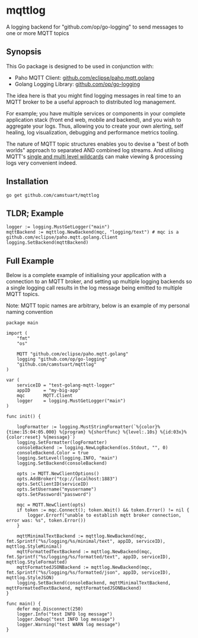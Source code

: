# mqttlog

A logging backend for "github.com/op/go-logging" to send messages to one or more MQTT topics

## Synopsis

This Go package is designed to be used in conjunction with:

- Paho MQTT Client: [github.com/eclipse/paho.mqtt.golang](https://github.com/eclipse/paho.mqtt.golang)
- Golang Logging Library: [github.com/op/go-logging](https://github.com/op/go-logging)

The idea here is that you might find logging messages in real time to an MQTT broker to be a useful approach to distributed log management.

For example; you have multiple services or components in your complete application stack (front end web, mobile and backend), and you wish to aggregate your logs. Thus, allowing you to create your own alerting, self healing, log visualization, debugging and performance metrics tooling.

The nature of MQTT topic structures enables you to devise a "best of both worlds" approach to separated AND combined log streams. And utilising MQTT's [single and multi level wildcards](https://www.hivemq.com/blog/mqtt-essentials-part-5-mqtt-topics-best-practices/) can make viewing & processing logs very convenient indeed.

## Installation

```
go get github.com/camstuart/mqttlog
```

## TLDR; Example

```Golang
logger := logging.MustGetLogger("main")
mqttBackend := mqttlog.NewBackend(mqc, "logging/text") # mqc is a github.com/eclipse/paho.mqtt.golang.Client
logging.SetBackend(mqttBackend)
```

## Full Example

Below is a complete example of initialising your application with a connection to an MQTT broker, and setting up multiple logging backends so a single logging call results in the log message being emitted to multiple MQTT topics.

Note: MQTT topic names are arbitrary, below is an example of my personal naming convention

```Golang
package main

import (
	"fmt"
	"os"

	MQTT "github.com/eclipse/paho.mqtt.golang"
	logging "github.com/op/go-logging"
	"github.com/camstuart/mqttlog"
)

var (
	serviceID = "test-golang-mqtt-logger"
	appID     = "my-big-app"
	mqc       MQTT.Client
	logger    = logging.MustGetLogger("main")
)

func init() {

	logFormatter := logging.MustStringFormatter(`%{color}%{time:15:04:05.000} %{program} %{shortfunc} %{level:.10s} %{id:03x}%{color:reset} %{message}`)
	logging.SetFormatter(logFormatter)
	consoleBackend := logging.NewLogBackend(os.Stdout, "", 0)
	consoleBackend.Color = true
	logging.SetLevel(logging.INFO, "main")
	logging.SetBackend(consoleBackend)

	opts := MQTT.NewClientOptions()
	opts.AddBroker("tcp://localhost:1883")
	opts.SetClientID(serviceID)
	opts.SetUsername("myusername")
	opts.SetPassword("password")

	mqc = MQTT.NewClient(opts)
	if token := mqc.Connect(); token.Wait() && token.Error() != nil {
		logger.Errorf("unable to establish mqtt broker connection, error was: %s", token.Error())
	}

	mqttMinimalTextBackend := mqttlog.NewBackend(mqc, fmt.Sprintf("%s/logging/%s/minimal/text", appID, serviceID), mqttlog.StyleMinimal)
	mqttFormattedTextBackend := mqttlog.NewBackend(mqc, fmt.Sprintf("%s/logging/%s/formatted/text", appID, serviceID), mqttlog.StyleFormatted)
	mqttFormattedJSONBackend := mqttlog.NewBackend(mqc, fmt.Sprintf("%s/logging/%s/formatted/json", appID, serviceID), mqttlog.StyleJSON)
	logging.SetBackend(consoleBackend, mqttMinimalTextBackend, mqttFormattedTextBackend, mqttFormattedJSONBackend)
}

func main() {
	defer mqc.Disconnect(250)
	logger.Info("test INFO log message")
	logger.Debug("test INFO log message")
	logger.Warning("test WARN log message")
}
```